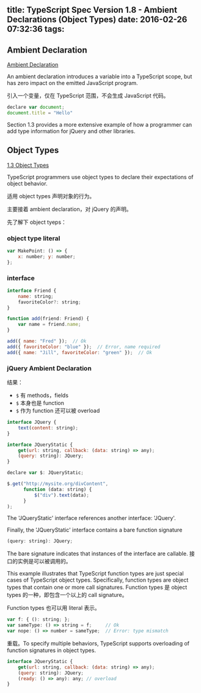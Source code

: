 title: TypeScript Spec Version 1.8 - Ambient Declarations (Object Types)
date: 2016-02-26 07:32:36
tags:
---

## Ambient Declaration

[Ambient Declaration](https://github.com/Microsoft/TypeScript/blob/master/doc/spec.md#11-ambient-declarations)

An ambient declaration introduces a variable into a TypeScript scope, but has zero impact on the emitted JavaScript program. 

引入一个变量，仅在 TypeScript 范围，不会生成 JavaScript 代码。

```js
declare var document;  
document.title = "Hello"
```

Section 1.3 provides a more extensive example of how a programmer can add type information for jQuery and other libraries.

## Object Types

[1.3 Object Types](https://github.com/Microsoft/TypeScript/blob/master/doc/spec.md#1.3)

TypeScript programmers use object types to declare their expectations of object behavior. 

适用 object types 声明对象的行为。

主要接着 ambient declaration，对 jQuery 的声明。

先了解下 object tyeps：

### object type literal

```js
var MakePoint: () => {  
    x: number; y: number;  
};
```

### interface

```js
interface Friend {  
    name: string;  
    favoriteColor?: string;  
}

function add(friend: Friend) {  
    var name = friend.name;  
}

add({ name: "Fred" });  // Ok  
add({ favoriteColor: "blue" });  // Error, name required  
add({ name: "Jill", favoriteColor: "green" });  // Ok
```

### jQuery Ambient Declaration

结果：

- `$` 有 methods，fields
- `$` 本身也是 function
- `$` 作为 function 还可以被 overload

```js
interface JQuery {  
    text(content: string);  
}  

interface JQueryStatic {  
    get(url: string, callback: (data: string) => any);     
    (query: string): JQuery;  
}

declare var $: JQueryStatic;

$.get("http://mysite.org/divContent",  
      function (data: string) {  
          $("div").text(data);  
      }  
);
```

The 'JQueryStatic' interface references another interface: 'JQuery'. 

Finally, the 'JQueryStatic' interface contains a bare function signature

```js
(query: string): JQuery;
```

The bare signature indicates that instances of the interface are callable. 接口的实例是可以被调用的。

This example illustrates that TypeScript function types are just special cases of TypeScript object types. Specifically, function types are object types that contain one or more call signatures. Function types 是 object types 的一种，即包含一个以上的 call signature。

Function types 也可以用 literal 表示。

```js
var f: { (): string; };  
var sameType: () => string = f;     // Ok  
var nope: () => number = sameType;  // Error: type mismatch
```

重载。To specify multiple behaviors, TypeScript supports overloading of function signatures in object types. 

```js
interface JQueryStatic {  
    get(url: string, callback: (data: string) => any);     
    (query: string): JQuery;
    (ready: () => any): any; // overload
}


```
